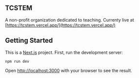 ## TCSTEM

A non-profit organization dedicated to teaching. Currenty live at [https://tcstem.vercel.app/](https://tcstem.vercel.app/)

## Getting Started

This is a [Next.js](https://nextjs.org/) project. First, run the development server:

```
npm run dev
```

Open [http://localhost:3000](http://localhost:3000) with your browser to see the result.
